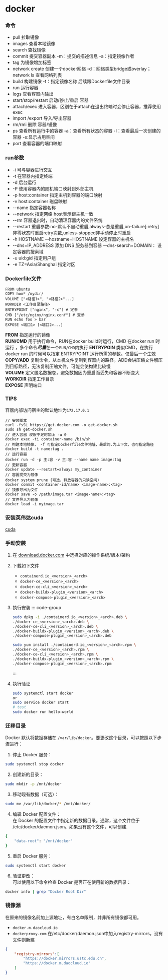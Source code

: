 # docker

### 命令
- pull  拉取镜像
- images 查看本地镜像
- search 查找镜像
- commit  提交容器副本 -m：提交的描述信息 -a：指定镜像作者
- tag 为镜像增加标签
- network create 创建一个docker网络  -d：网络类型bridge或overlay；network ls 查看网络列表
- build 构建镜像 -t：指定镜像名称 后续跟Dockerfile文件目录
- run  运行容器
- logs 查看容器内输出
- start/stop/restart 启动/停止/重启 容器
- attach/exec  进入容器，区别在于attach在退出终端时会停止容器，推荐使用exec
- import /export  导入/导出容器
- rm/rmi  删除 容器/镜像
- ps 查看所有运行中的容器 -a：查看所有状态的容器 -l：查看最后一次创建的容器 -s:显示占用空间
- port 查看容器的端口映射

### run参数

+ -i 可与容器进行交互
+ -t 在容器内指定终端
+ -d 后台运行
+ -P 使用容器内的随机端口映射到外部主机
+ -p host:container  指定主机到容器的端口映射
+ -v host:container  磁盘映射
+ --name 指定容器名称
+ --network 指定网络 host表示跟主机一致
+ --rm 容器退出时，自动清理容器内的文件系统
+ --restart 重启参数:no-默认不自动重启,always-总是重启,on-failure[:retry]非零状态时重启retry次数,unless-stopped非手动停止时重启
+ -h HOSTNAME --hostname=HOSTNAME 设定容器的主机名
+ --dns=IP_ADDRESS  添加 DNS 服务器到容器   --dns-search=DOMAIN： 设定容器的搜索域
+ -u uid:gid 指定用户组
+ -e TZ=Asia/Shanghai  指定时区

### Dockerfile文件

```docker 
FROM ubuntu
COPY hom* /mydir/
VOLUME ["<路径1>", "<路径2>"...]
WORKDIR <工作目录路径>
ENTRYPOINT ["nginx", "-c"] # 定参
CMD ["/etc/nginx/nginx.conf"] # 变参 
RUN echo foo > bar
EXPOSE <端口1> [<端口2>...]
```

**FROM** 指定运行的镜像  
**RUN/CMD** 用于执行命令，RUN在docker build时运行，CMD 在docker run 时运行 ，多个命令***尽量***在一个`RUN/CMD`内执行 
**ENTRYPOIN** 类似CMD，在执行 docker run 的时候可以指定 ENTRYPOINT 运行所需的参数。仅最后一个生效  
**COPY/ADD** 复制命令，从本机文件复制到容器内的路径。ADD会讲压缩文件解压到目标路径，无法复制压缩文件，可能会使构建比较慢   
**VOLUME** 定义匿名数据卷，避免数据因为重启而丢失和容器不断变大  
**WORKDIR** 指定工作目录  
**EXPOSE** 声明端口  

### TIPS

容器内部访问宿主的默认地址为`172.17.0.1`

```
// 安装脚本
curl -fsSL https://get.docker.com -o get-docker.sh
sudo sh get-docker.sh
// 进入容器 权限不足时加上 -u 0
docker exec -ti container-name /bin/sh
// 构建本地镜像， -f 可指定Dockerfile文件地址，最后的.为上下文，也可指定路径
docker build -t name:tag .
// 运行容器
docker run -d -p 主:容 -v 主:容 --name name image:tag
// 更新容器
docker update --restart=always my_container
// 容器提交为镜像 
docker system prune (可选，释放容器的只读空间)
docker commit <container-id/name> <image-name>:<tag>
// 镜像导出为文件
docker save -o /path/image.tar <image-name>:<tag>
// 文件导入为镜像
docker load -i myimage.tar
```

### 安装英伟达cuda

[cuda](https://docs.nvidia.com/datacenter/cloud-native/container-toolkit/latest/sample-workload.html)

### 手动安装
1. 在 [download.docker.com](https://download.docker.com/linux/) 中选择对应的操作系统/版本/架构
2. 下载如下文件
   - `containerd.io_<version>_<arch>`
   - `docker-ce_<version>_<arch>`
   - `docker-ce-cli_<version>_<arch>`
   - `docker-buildx-plugin_<version>_<arch>`
   - `docker-compose-plugin_<version>_<arch>`
3. 执行安装
   ::: code-group
    ```bash [Debian]
    sudo dpkg -i ./containerd.io_<version>_<arch>.deb \
    ./docker-ce_<version>_<arch>.deb \
    ./docker-ce-cli_<version>_<arch>.deb \
    ./docker-buildx-plugin_<version>_<arch>.deb \
    ./docker-compose-plugin_<version>_<arch>.deb
    ```

    ```bash [Centos]
    sudo yum install ./containerd.io_<version>_<arch>.rpm \
    ./docker-ce_<version>_<arch>.rpm \
    ./docker-ce-cli_<version>_<arch>.rpm \
    ./docker-buildx-plugin_<version>_<arch>.rpm \
    ./docker-compose-plugin_<version>_<arch>.rpm
    ```
    :::
4. 执行验证
    ```bash
    sudo systemctl start docker
    or
    sudo service docker start
    # test
    sudo docker run hello-world
    ```

### 迁移目录
Docker 默认将数据存储在 `/var/lib/docker`。要更改这个目录，可以按照以下步骤进行：
1. 停止 Docker 服务：
```bash
sudo systemctl stop docker
```
2. 创建新的目录：
```bash
sudo mkdir -p /mnt/docker
```
3. 移动现有数据（可选）：
```bash
sudo mv /var/lib/docker/* /mnt/docker/
```
4. 编辑 Docker 配置文件：  
在 Docker 的配置文件中指定新的数据目录。通常，这个文件位于 /etc/docker/daemon.json。如果没有这个文件，可以创建.
```bash
{
    "data-root": "/mnt/docker"
}
```
5. 重启 Docker 服务：
```bash
sudo systemctl start docker
```
6. 验证更改：  
可以使用以下命令检查 Docker 是否正在使用新的数据目录：
```bash
docker info | grep "Docker Root Dir"
```

### 镜像源
在原来的镜像名前加上源地址，有白名单限制，并非所有镜像都可用。  
- `docker.m.daocloud.io`
- `dockerproxy.com`
在/etc/docker/daemon.json中加入registry-mirrors，没有文件则新建
```json
{
    "registry-mirrors":[
        "https://docker.mirrors.ustc.edu.cn", 
        "https://docker.m.daocloud.io"
    ]
}
```